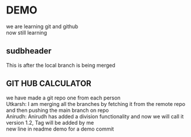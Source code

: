 # DEMO 

we are learning git and github  
now still learning  

## sudbheader 

This is after the local branch is being merged  

## GIT HUB CALCULATOR
we have made a git repo one from each person  
Utkarsh: I am merging all the branches by fetching it from the remote repo and then pushing the main branch on repo  
Anirudh: Anirudh has added a division functionality and now we will call it version 1.2, Tag will be added by me  
new line in readme demo for a demo commit
